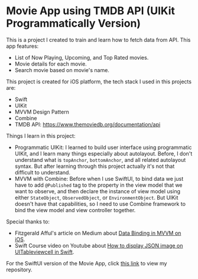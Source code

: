 # Movie App using TMDB API (UIKit Programmatically Version)
This is a project I created to train and learn how to fetch data from API. This app features:
- List of Now Playing, Upcoming, and Top Rated movies.
- Movie details for each movie.
- Search movie based on movie's name.

This project is created for iOS platform, the tech stack I used in this projects are:
- Swift
- UIKit
- MVVM Design Pattern
- Combine
- TMDB API: https://www.themoviedb.org/documentation/api

Things I learn in this project:
- Programmatic UIKit: I learned to build user interface using programmatic UIKit, and I learn many things especially about autolayout. Before, I don't understand what is ```topAnchor```, ```bottomAnchor```, and all related autolayout syntax. But after learning through this project actually it's not that difficult to understand.
- MVVM with Combine: Before when I use SwiftUI, to bind data we just have to add ```@Published``` tag to the property in the view model that we want to observe, and then declare the instance of view model using either ```StateObject```, ```ObservedObject```, or ```EnvironmentObject```. But UIKit doesn't have that capabilities, so I need to use Combine framework to bind the view model and view controller together.

Special thanks to:
- Fitzgerald Afful's article on Medium about [Data Binding in MVVM on iOS](https://fitzafful.medium.com/data-binding-in-mvvm-on-ios-714eb15e3913).
- Swift Course video on Youtube about [How to display JSON image on UITableviewcell in Swift](https://youtu.be/KaSVqrKxb_E).

For the SwiftUI version of the Movie App, click [this link](https://github.com/joricky91/MovieApp) to view my repository.
